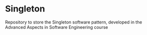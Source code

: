 # Singleton
Repository to store the Singleton software pattern, developed in the Advanced Aspects in Software Engineering course
